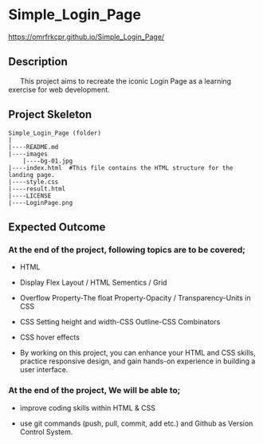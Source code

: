 # Simple_Login_Page

https://omrfrkcpr.github.io/Simple_Login_Page/

## Description

&nbsp;&nbsp;&nbsp;&nbsp;&nbsp;&nbsp;This project aims to recreate the iconic Login Page as a learning exercise for web development.

## Project Skeleton

```
Simple_Login_Page (folder)
|
|----README.md
|----images
    |----bg-01.jpg
|----index.html  #This file contains the HTML structure for the landing page.
|----style.css
|----result.html
|----LICENSE
|----LoginPage.png
```

## Expected Outcome

### At the end of the project, following topics are to be covered;

- HTML

- Display Flex Layout / HTML Sementics / Grid

- Overflow Property-The float Property-Opacity / Transparency-Units in CSS

- CSS Setting height and width-CSS Outline-CSS Combinators
- CSS hover effects

- By working on this project, you can enhance your HTML and CSS skills, practice responsive design, and gain hands-on experience in building a user interface.

### At the end of the project, We will be able to;

- improve coding skills within HTML & CSS

- use git commands (push, pull, commit, add etc.) and Github as Version Control System.
